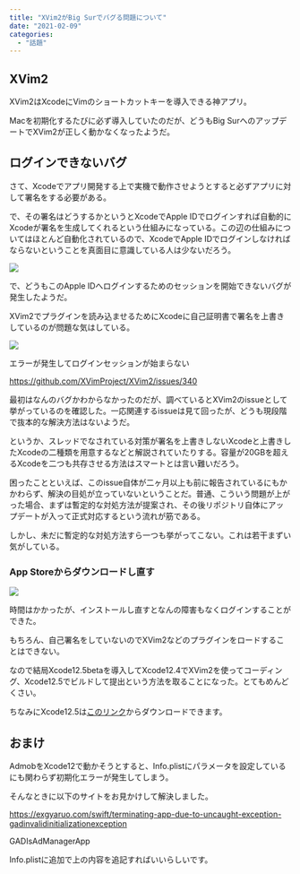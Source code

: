 ```yaml
---
title: "XVim2がBig Surでバグる問題について"
date: "2021-02-09"
categories: 
  - "話題"
---
```


## XVim2

XVim2はXcodeにVimのショートカットキーを導入できる神アプリ。

Macを初期化するたびに必ず導入していたのだが、どうもBig SurへのアップデートでXVim2が正しく動かなくなったようだ。

## ログインできないバグ

さて、Xcodeでアプリ開発する上で実機で動作させようとすると必ずアプリに対して署名をする必要がある。

で、その署名はどうするかというとXcodeでApple IDでログインすれば自動的にXcodeが署名を生成してくれるという仕組みになっている。この辺の仕組みについてはほとんど自動化されているので、XcodeでApple IDでログインしなければならないということを真面目に意識している人は少ないだろう。

![](https://pbs.twimg.com/media/EtiKSlvVIAY3Pge?format=jpg&name=large)

で、どうもこのApple IDへログインするためのセッションを開始できないバグが発生したようだ。

XVim2でプラグインを読み込ませるためにXcodeに自己証明書で署名を上書きしているのが問題な気はしている。

![](https://pbs.twimg.com/media/EtiKWICVgAI2x7R?format=png&name=small)

エラーが発生してログインセッションが始まらない

https://github.com/XVimProject/XVim2/issues/340

最初はなんのバグかわからなかったのだが、調べているとXVim2のissueとして挙がっているのを確認した。一応関連するissueは見て回ったが、どうも現段階で抜本的な解決方法はないようだ。

というか、スレッドでなされている対策が署名を上書きしないXcodeと上書きしたXcodeの二種類を用意するなどと解説されていたりする。容量が20GBを超えるXcodeを二つも共存させる方法はスマートとは言い難いだろう。

困ったことといえば、このissue自体が二ヶ月以上も前に報告されているにもかかわらず、解決の目処が立っていないということだ。普通、こういう問題が上がった場合、まずは暫定的な対処方法が提案され、その後リポジトリ自体にアップデートが入って正式対応するという流れが筋である。

しかし、未だに暫定的な対処方法すら一つも挙がってこない。これは若干まずい気がしている。

### App Storeからダウンロードし直す

![](https://pbs.twimg.com/media/EtlTyotUcAMvWFP?format=jpg&name=large)

時間はかかったが、インストールし直すとなんの障害もなくログインすることができた。

もちろん、自己署名をしていないのでXVim2などのプラグインをロードすることはできない。

なので結局Xcode12.5betaを導入してXcode12.4でXVim2を使ってコーディング、Xcode12.5でビルドして提出という方法を取ることになった。とてもめんどくさい。

ちなみにXcode12.5は[このリンク](https://developer.apple.com/download/)からダウンロードできます。

## おまけ

AdmobをXcode12で動かそうとすると、Info.plistにパラメータを設定しているにも関わらず初期化エラーが発生してしまう。

そんなときに以下のサイトをお見かけして解決しました。

https://exgyaruo.com/swift/terminating-app-due-to-uncaught-exception-gadinvalidinitializationexception

<key>GADIsAdManagerApp</key>
<true/>

Info.plistに追加で上の内容を追記すればいいらしいです。

